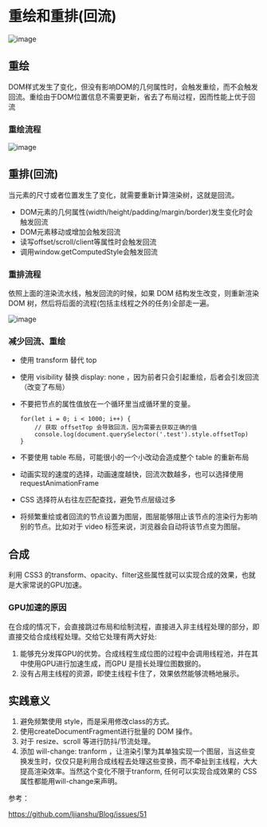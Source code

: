 # 重绘和重排(回流)


![image](http://47.98.159.95/my_blog/week11/1.jpg)

## 重绘
DOM样式发生了变化，但没有影响DOM的几何属性时，会触发重绘，而不会触发回流。重绘由于DOM位置信息不需要更新，省去了布局过程，因而性能上优于回流

### 重绘流程
![image](http://47.98.159.95/my_blog/week11/3.jpg)


## 重排(回流)
当元素的尺寸或者位置发生了变化，就需要重新计算渲染树，这就是回流。

- DOM元素的几何属性(width/height/padding/margin/border)发生变化时会触发回流
- DOM元素移动或增加会触发回流
- 读写offset/scroll/client等属性时会触发回流
- 调用window.getComputedStyle会触发回流

### 重排流程
依照上面的渲染流水线，触发回流的时候，如果 DOM 结构发生改变，则重新渲染 DOM 树，然后将后面的流程(包括主线程之外的任务)全部走一遍。

![image](http://47.98.159.95/my_blog/week11/2.jpg)

### 减少回流、重绘

- 使用 transform 替代 top

- 使用 visibility 替换 display: none ，因为前者只会引起重绘，后者会引发回流（改变了布局）

- 不要把节点的属性值放在一个循环里当成循环里的变量。

  ```
  for(let i = 0; i < 1000; i++) {
      // 获取 offsetTop 会导致回流，因为需要去获取正确的值
      console.log(document.querySelector('.test').style.offsetTop)
  }
  ```

- 不要使用 table 布局，可能很小的一个小改动会造成整个 table 的重新布局
- 动画实现的速度的选择，动画速度越快，回流次数越多，也可以选择使用 requestAnimationFrame
- CSS 选择符从右往左匹配查找，避免节点层级过多
- 将频繁重绘或者回流的节点设置为图层，图层能够阻止该节点的渲染行为影响别的节点。比如对于 video 标签来说，浏览器会自动将该节点变为图层。



## 合成

利用 CSS3 的transform、opacity、filter这些属性就可以实现合成的效果，也就是大家常说的GPU加速。

### GPU加速的原因
在合成的情况下，会直接跳过布局和绘制流程，直接进入非主线程处理的部分，即直接交给合成线程处理。交给它处理有两大好处:
1. 能够充分发挥GPU的优势。合成线程生成位图的过程中会调用线程池，并在其中使用GPU进行加速生成，而GPU 是擅长处理位图数据的。
2. 没有占用主线程的资源，即使主线程卡住了，效果依然能够流畅地展示。

## 实践意义
1. 避免频繁使用 style，而是采用修改class的方式。
2. 使用createDocumentFragment进行批量的 DOM 操作。
3. 对于 resize、scroll 等进行防抖/节流处理。
4. 添加 will-change: tranform ，让渲染引擎为其单独实现一个图层，当这些变换发生时，仅仅只是利用合成线程去处理这些变换，而不牵扯到主线程，大大提高渲染效率。当然这个变化不限于tranform, 任何可以实现合成效果的 CSS 属性都能用will-change来声明。

参考：

https://github.com/ljianshu/Blog/issues/51